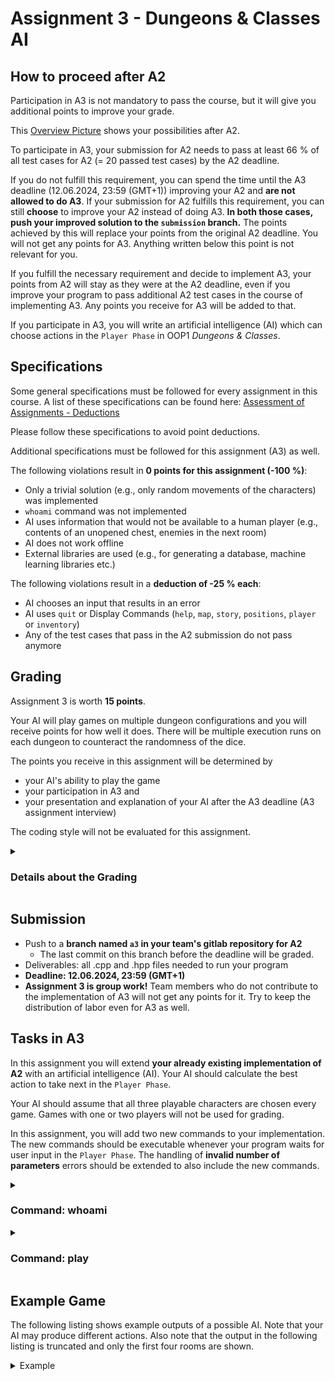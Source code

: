 # Assignment 3 - Dungeons & Classes AI

## How to proceed after A2

Participation in A3 is not mandatory to pass the course, but it will give you additional points to improve your grade.

This [Overview Picture](https://www.notion.so/coding-tugraz/OOP1-4b4ebbd89b9744b3ad1a714ede74690c?pvs=4#37da80680b2d4797a0db88dbd54bd81f) shows your possibilities after A2. 

To participate in A3, your submission for A2 needs to pass at least 66 % of all test cases for A2 (= 20 passed test cases)
by the A2 deadline.

If you do not fulfill this requirement, you can spend the time until the A3 deadline (12.06.2024, 23:59 (GMT+1))
improving your A2 and **are not allowed to do A3**. If your submission for A2 fulfills this 
requirement, you can still **choose** to improve your A2 instead of doing A3. **In both those cases, push your improved 
solution to the `submission` branch.** The points achieved by this will replace your points from the 
original A2 deadline. You will not get any points for A3. Anything written below this point is not relevant for you.

If you fulfill the necessary requirement and decide to implement A3, your points from A2 will stay as they were at the A2 deadline,
even if you improve your program to pass additional A2 test cases in the course of implementing A3. Any points you receive for A3 will
be added to that. 

If you participate in A3, you will write an artificial intelligence (AI) which can choose actions in the `Player Phase` 
in OOP1 _Dungeons & Classes_.

## Specifications

Some general specifications must be followed for every assignment in this course. A list of these specifications can be
found here: [Assessment of Assignments - Deductions](https://www.notion.so/coding-tugraz/Assessment-of-Assignments-How-do-you-get-your-points-work-in-progress-00d2624846f4491391b389e6a48fa180?pvs=4#0af0c923deff4c4bb8740f5698aca451)

Please follow these specifications to avoid point deductions.

Additional specifications must be followed for this assignment (A3) as well.

The following violations result in **0 points for this assignment (-100 %)**:
- Only a trivial solution (e.g., only random movements of the characters) was implemented
- `whoami` command was not implemented
- AI uses information that would not be available to a human player (e.g., contents of an unopened chest, enemies in the next room)
- AI does not work offline
- External libraries are used (e.g., for generating a database, machine learning libraries etc.)

The following violations result in a **deduction of -25 % each**:
- AI chooses an input that results in an error
- AI uses `quit` or Display Commands (`help`,  `map`, `story`, `positions`, `player` or `inventory`)
- Any of the test cases that pass in the A2 submission do not pass anymore

## Grading

Assignment 3 is worth **15 points**.

Your AI will play games on multiple dungeon configurations and you will receive points for how well it does.
There will be multiple execution runs on each dungeon to counteract the randomness of the dice.

The points you receive in this assignment will be determined by

- your AI's ability to play the game
- your participation in A3 and
- your presentation and explanation of your AI after the A3 deadline (A3 assignment interview)

The coding style will not be evaluated for this assignment.

<details>
<summary><h3>Details about the Grading</h3></summary>

The points for A3 are calculated as follows:

```
final points = AI points - deductions
```

Whenever the game end is mentioned in the section below, this means **any** game end, no matter if all players die, the 
players flee, or the Lich is defeated.

If your AI does not reach a game end in at most double the number of actions of our reference AI that was implemented by
the tutors, we will assume that your AI is stuck. In this case, the game will be aborted and will be graded as if all 
players had died at that point.

The AI points are calculated as follows:

```
AI points = min{(sum-of-results-of-all-dungeons-used-for-grading / amount-of-dungeons-used-for-grading), 1} * 15
```

The results for each dungeon take the following into account:
- if your AI wins the dungeon (Lich is defeated)
- the number of players alive at game end
- the number of completed rooms at game end

From this an indicator is calculated for how well your AI does on each dungeon.

```
indicator = win-bonus (2 if won, 0 if not won) + players-alive-at-game-end (0 to 3) + completed-rooms-at-game-end (0 to 9)
```

The indicator is converted into a dungeon result in the following way:

| indicator for the dungeon | result for the dungeon |
|---------------------------|------------------------|
| 0                         | 0.0                    |
| 1 to 4                    | 0.4                    |
| 5 to 7                    | 0.6                    |
| 8 to 10                   | 0.8                    |
| 11, 12                    | 1.0                    |
| 13, 14                    | 1.2                    |

The results for all dungeons are then averaged as mentioned above. This means that you can compensate for a bad result on 
one dungeon by doing especially well on another dungeon. The points you can receive for A3 are capped at 15, even if your AI
gets a perfect result on all dungeons used for grading.

</details>

## Submission
- Push to a **branch named `a3` in your team's gitlab repository for A2**
    - The last commit on this branch before the deadline will be graded.
- Deliverables: all .cpp and .hpp files needed to run your program
- **Deadline: 12.06.2024, 23:59 (GMT+1)**
- **Assignment 3 is group work!** Team members who do not contribute to the implementation of A3 will not get any points for it.
    Try to keep the distribution of labor even for A3 as well.

## Tasks in A3
In this assignment you will extend **your already existing implementation of A2** with an artificial intelligence (AI). 
Your AI should calculate the best action to take next in the `Player Phase`.

Your AI should assume that all three playable characters are chosen every game. Games with one or two players will not be used
for grading.

In this assignment, you will add two new commands to your implementation. The new commands
should be executable whenever your program waits for user input in the `Player Phase`. The handling of 
**invalid number of parameters** errors should be extended to also include the new commands.

<details>
<summary><h3>Command: whoami</h3></summary>

The first new command is `whoami`. This command does **not** count as an action.

> **Attention:** This command is mandatory! You won't get any points if this feature is not implemented.

The command prints the name of your team in the following format:

```
Team: <NAME>\n
```

Here, `<NAME>` is a placeholder and should be replaced by your team's name. This name may be chosen arbitrarily (max. 20
ASCII or UTF-8 encoded characters). Creative team names are very welcome, however, please do not use any names that could
hurt people. The team name printed by `whoami` will appear later in a high score list, which is managed by the course team.
Your program should always output the same team name with the `whoami` command.

#### Example

```
> whoami\n
Team: Crypt-Kickers-27\n
```
</details>

<details>
<summary><h3>Command: play</h3></summary>

When the command `play` is entered, the AI should step in and choose a single Action Command. This Action Command should then 
be printed as shown below. Afterwards, it should be executed as if it had been a normal user input. This Action Command
of course also counts as an action, as described in A2.

The main goal of the AI is to finish the game (see [Grading](#grading) for a detailed explanation on what results are preferable).

> **Attention**: The execution of a single `play` command must not take longer than 1 second, otherwise the game will be aborted.

The `play` command's output has the following form:

```
AI: <EXECUTED_COMMAND> <PARAMETERS>\n
```

where the placeholders `<EXECUTED_COMMAND>` and `<PARAMETERS>` specify a command and its parameters, respectively. 

All commands and parameters should be printed in lower case letters. There should always be a single space between the 
command and the first parameter, as well as between parameters. There should not be a space after the last parameter.

#### Examples

```
AI: move w 2,1\n
```

```
AI: loot r 2,3\n
```

```
AI: use b nhep\n
```

```
AI: attack w 1,1\n
```

</details>

## Example Game

The following listing shows example outputs of a possible AI. Note that your AI may produce different actions. Also note 
that the output in the following listing is truncated and only the first four rooms are shown.

<details>
<summary>Example</summary>

```
** Welcome to the exciting world of Dungeons & Classes!

How many players want to join the adventure? (1 to 3)
> 3

Player 1 what do you wish to be called? (max length 10 characters)
> MagicMike
MagicMike, please choose a player type:
  [W] Wizard     0/1
  [B] Barbarian  0/1
  [R] Rogue      0/1
> W

Player 2 what do you wish to be called? (max length 10 characters)
> WarBella
WarBella, please choose a player type:
  [W] Wizard     1/1
  [B] Barbarian  0/1
  [R] Rogue      0/1
> B

Player 3 what do you wish to be called? (max length 10 characters)
> DarkWhisp
DarkWhisp, please choose a player type:
  [W] Wizard     1/1
  [B] Barbarian  1/1
  [R] Rogue      0/1
> R

-- Players --------------------------------------
  Player 1: Wizard [W] "MagicMike"
  Player 2: Barbarian [B] "WarBella"
  Player 3: Rogue [R] "DarkWhisp"

** You have entered the dungeon of the evil Lich!
** Help the anxious souls of the nearby village by freeing
** them from the monsters that haunt it!

** Beware, there are zombies in this room!

-- ROOM 1 (0/9 completed) --------------------

     1   2   3   4  
   +---+---+---+---+
 1 | Z1|   |   |#D2|
   +---+---+---+---+
 2 |   |   |   |   |
   +---+---+---+---+
 3 |   |   | R | W |
   +---+---+---+---+
 4 |   |   | B |#D0|
   +---+---+---+---+
   Z1: 15/15

** What do you want to do?
> whoami
Team: Crypt-Kickers-27

** What do you want to do?
> play
AI: use w qacd

-- ROOM 1 (0/9 completed) --------------------

     1   2   3   4  
   +---+---+---+---+
 1 | Z1|   |   |#D2|
   +---+---+---+---+
 2 |   |   |   |   |
   +---+---+---+---+
 3 |   |   | R | W |
   +---+---+---+---+
 4 |   |   | B |#D0|
   +---+---+---+---+
   Z1: 15/15

** What do you want to do?
> play
AI: attack r 2,2
Rogue [R] "DarkWhisp" used "Rapier" on (2,2) affecting (1,1), (2,2).
[Dice Roll] 1 d8 resulting in a total value of 2.

Zombie 1 loses 4 health (5 * 100 % - 1).

-- ROOM 1 (0/9 completed) --------------------

     1   2   3   4  
   +---+---+---+---+
 1 | Z1|   |   |#D2|
   +---+---+---+---+
 2 |   |   |   |   |
   +---+---+---+---+
 3 |   |   | R | W |
   +---+---+---+---+
 4 |   |   | B |#D0|
   +---+---+---+---+
   Z1: 11/15

** What do you want to do?
> play
AI: attack r 2,2
Rogue [R] "DarkWhisp" used "Rapier" on (2,2) affecting (1,1), (2,2).
[Dice Roll] 1 d8 resulting in a total value of 7.

Zombie 1 loses 9 health (10 * 100 % - 1).

-- ROOM 1 (0/9 completed) --------------------

     1   2   3   4  
   +---+---+---+---+
 1 | Z1|   |   |#D2|
   +---+---+---+---+
 2 |   |   |   |   |
   +---+---+---+---+
 3 |   |   | R | W |
   +---+---+---+---+
 4 |   |   | B |#D0|
   +---+---+---+---+
   Z1: 2/15

Zombie 1 [Z1] moved to (2,1).

-- ROOM 1 (0/9 completed) --------------------

     1   2   3   4  
   +---+---+---+---+
 1 |   |   |   |#D2|
   +---+---+---+---+
 2 | Z1|   |   |   |
   +---+---+---+---+
 3 |   |   | R | W |
   +---+---+---+---+
 4 |   |   | B |#D0|
   +---+---+---+---+
   Z1: 2/15

** What do you want to do?
> play
AI: use r sbow

-- ROOM 1 (0/9 completed) --------------------

     1   2   3   4  
   +---+---+---+---+
 1 |   |   |   |#D2|
   +---+---+---+---+
 2 | Z1|   |   |   |
   +---+---+---+---+
 3 |   |   | R | W |
   +---+---+---+---+
 4 |   |   | B |#D0|
   +---+---+---+---+
   Z1: 2/15

** What do you want to do?
> play
AI: move b 3,2
Barbarian [B] "WarBella" moved to (3,2).

-- ROOM 1 (0/9 completed) --------------------

     1   2   3   4  
   +---+---+---+---+
 1 |   |   |   |#D2|
   +---+---+---+---+
 2 | Z1|   |   |   |
   +---+---+---+---+
 3 |   | B | R | W |
   +---+---+---+---+
 4 |   |   |   |#D0|
   +---+---+---+---+
   Z1: 2/15

** What do you want to do?
> play
AI: attack b 2,2
Barbarian [B] "WarBella" used "Greataxe" on (2,2) affecting (2,1), (2,2), (2,3).
[Dice Roll] 1 d12 resulting in a total value of 1.

Zombie 1 loses 2 health (5 * 100 % - 1).
Zombie 1 was defeated.

-- ROOM 1 (1/9 completed) --------------------

     1   2   3   4  
   +---+---+---+---+
 1 |   |   |   | D2|
   +---+---+---+---+
 2 | X |   |   |   |
   +---+---+---+---+
 3 |   | B | R | W |
   +---+---+---+---+
 4 |   |   |   | D0|
   +---+---+---+---+


** What do you want to do?
> play
AI: move w 2,3
Wizard [W] "MagicMike" moved to (2,3).

-- ROOM 1 (1/9 completed) --------------------

     1   2   3   4  
   +---+---+---+---+
 1 |   |   |   | D2|
   +---+---+---+---+
 2 | X |   | W |   |
   +---+---+---+---+
 3 |   | B | R |   |
   +---+---+---+---+
 4 |   |   |   | D0|
   +---+---+---+---+


** What do you want to do?
> play
AI: move w 2,2
Wizard [W] "MagicMike" moved to (2,2).

-- ROOM 1 (1/9 completed) --------------------

     1   2   3   4  
   +---+---+---+---+
 1 |   |   |   | D2|
   +---+---+---+---+
 2 | X | W |   |   |
   +---+---+---+---+
 3 |   | B | R |   |
   +---+---+---+---+
 4 |   |   |   | D0|
   +---+---+---+---+


** What do you want to do?
> play
AI: loot w 2,1
** Looting successful! You have received the following items ...
  Weapons: [DAGG] Dagger (1)

-- ROOM 1 (1/9 completed) --------------------

     1   2   3   4  
   +---+---+---+---+
 1 |   |   |   | D2|
   +---+---+---+---+
 2 |   | W |   |   |
   +---+---+---+---+
 3 |   | B | R |   |
   +---+---+---+---+
 4 |   |   |   | D0|
   +---+---+---+---+


** What do you want to do?
> play
AI: move w 1,3
Wizard [W] "MagicMike" moved to (1,3).

-- ROOM 1 (1/9 completed) --------------------

     1   2   3   4  
   +---+---+---+---+
 1 |   |   | W | D2|
   +---+---+---+---+
 2 |   |   |   |   |
   +---+---+---+---+
 3 |   | B | R |   |
   +---+---+---+---+
 4 |   |   |   | D0|
   +---+---+---+---+


** What do you want to do?
> play
AI: move w 1,4
Wizard [W] "MagicMike" moved to (1,4).
** Well done, you made it through the first room!
** Let's see if you can master this one as well!


-- ROOM 2 (1/9 completed) --------------------

     1   2   3   4  
   +---+---+---+---+
 1 |#D3|   |   |   |
   +---+---+---+---+
 2 |   | Z1|   |   |
   +---+---+---+---+
 3 |   |   | R | W |
   +---+---+---+---+
 4 |   |   | B |#D1|
   +---+---+---+---+
   Z1: 15/15

** What do you want to do?
> play
AI: attack w 2,2
Wizard [W] "MagicMike" used "Quarterstaff of Acid" on (2,2) affecting (2,2).
[Dice Roll] 1 d10 resulting in a total value of 5.

Zombie 1 loses 4 health (5 * 100 % - 1).

-- ROOM 2 (1/9 completed) --------------------

     1   2   3   4  
   +---+---+---+---+
 1 |#D3|   |   |   |
   +---+---+---+---+
 2 |   | Z1|   |   |
   +---+---+---+---+
 3 |   |   | R | W |
   +---+---+---+---+
 4 |   |   | B |#D1|
   +---+---+---+---+
   Z1: 11/15

** What do you want to do?
> play
AI: attack w 2,2
Wizard [W] "MagicMike" used "Quarterstaff of Acid" on (2,2) affecting (2,2).
[Dice Roll] 1 d10 resulting in a total value of 5.

Zombie 1 loses 4 health (5 * 100 % - 1).

-- ROOM 2 (1/9 completed) --------------------

     1   2   3   4  
   +---+---+---+---+
 1 |#D3|   |   |   |
   +---+---+---+---+
 2 |   | Z1|   |   |
   +---+---+---+---+
 3 |   |   | R | W |
   +---+---+---+---+
 4 |   |   | B |#D1|
   +---+---+---+---+
   Z1: 7/15

** What do you want to do?
> play
AI: attack w 2,2
Wizard [W] "MagicMike" used "Quarterstaff of Acid" on (2,2) affecting (2,2).
[Dice Roll] 1 d10 resulting in a total value of 3.

Zombie 1 loses 2 health (3 * 100 % - 1).

-- ROOM 2 (1/9 completed) --------------------

     1   2   3   4  
   +---+---+---+---+
 1 |#D3|   |   |   |
   +---+---+---+---+
 2 |   | Z1|   |   |
   +---+---+---+---+
 3 |   |   | R | W |
   +---+---+---+---+
 4 |   |   | B |#D1|
   +---+---+---+---+
   Z1: 5/15

Zombie 1 [Z1] used "Dagger" on (3,3) affecting (3,3).
[Dice Roll] 1 d4 resulting in a total value of 3.

DarkWhisp loses 0 health (3 * 100 % - 4).

-- ROOM 2 (1/9 completed) --------------------

     1   2   3   4  
   +---+---+---+---+
 1 |#D3|   |   |   |
   +---+---+---+---+
 2 |   | Z1|   |   |
   +---+---+---+---+
 3 |   |   | R | W |
   +---+---+---+---+
 4 |   |   | B |#D1|
   +---+---+---+---+
   Z1: 5/15

** What do you want to do?
> play
AI: move b 3,2
Barbarian [B] "WarBella" moved to (3,2).

-- ROOM 2 (1/9 completed) --------------------

     1   2   3   4  
   +---+---+---+---+
 1 |#D3|   |   |   |
   +---+---+---+---+
 2 |   | Z1|   |   |
   +---+---+---+---+
 3 |   | B | R | W |
   +---+---+---+---+
 4 |   |   |   |#D1|
   +---+---+---+---+
   Z1: 5/15

** What do you want to do?
> play
AI: attack b 2,2
Barbarian [B] "WarBella" used "Greataxe" on (2,2) affecting (2,1), (2,2), (2,3).
[Dice Roll] 1 d12 resulting in a total value of 5.

Zombie 1 loses 5 health (9 * 100 % - 1).
Zombie 1 was defeated.

-- ROOM 2 (2/9 completed) --------------------

     1   2   3   4  
   +---+---+---+---+
 1 | D3|   |   |   |
   +---+---+---+---+
 2 |   | X |   |   |
   +---+---+---+---+
 3 |   | B | R | W |
   +---+---+---+---+
 4 |   |   |   | D1|
   +---+---+---+---+


** What do you want to do?
> play
AI: move w 2,3
Wizard [W] "MagicMike" moved to (2,3).

-- ROOM 2 (2/9 completed) --------------------

     1   2   3   4  
   +---+---+---+---+
 1 | D3|   |   |   |
   +---+---+---+---+
 2 |   | X | W |   |
   +---+---+---+---+
 3 |   | B | R |   |
   +---+---+---+---+
 4 |   |   |   | D1|
   +---+---+---+---+


** What do you want to do?
> play
AI: loot w 2,2
** Looting successful! You have received the following items ...
  Weapons: [DAGG] Dagger (1)

-- ROOM 2 (2/9 completed) --------------------

     1   2   3   4  
   +---+---+---+---+
 1 | D3|   |   |   |
   +---+---+---+---+
 2 |   |   | W |   |
   +---+---+---+---+
 3 |   | B | R |   |
   +---+---+---+---+
 4 |   |   |   | D1|
   +---+---+---+---+


** What do you want to do?
> play
AI: move w 1,2
Wizard [W] "MagicMike" moved to (1,2).

-- ROOM 2 (2/9 completed) --------------------

     1   2   3   4  
   +---+---+---+---+
 1 | D3| W |   |   |
   +---+---+---+---+
 2 |   |   |   |   |
   +---+---+---+---+
 3 |   | B | R |   |
   +---+---+---+---+
 4 |   |   |   | D1|
   +---+---+---+---+


** What do you want to do?
> play
AI: move w 1,1
Wizard [W] "MagicMike" moved to (1,1).
** Can you hear the long lost voices of the fallen warriors? This is just room 3!


-- ROOM 3 (2/9 completed) --------------------

     1   2   3   4   5  
   +---+---+---+---+---+
 1 | Z1|   |   | R |#D2|
   +---+---+---+---+---+
 2 |   |   |   | B | W |
   +---+---+---+---+---+
 3 |   |   |   |   |   |
   +---+---+---+---+---+
 4 |   |   |   |   |   |
   +---+---+---+---+---+
 5 |#D4|   |   |   | Z2|
   +---+---+---+---+---+
   Z1: 15/15, Z2: 15/15

** What do you want to do?
> play
AI: attack w 5,5
Wizard [W] "MagicMike" used "Quarterstaff of Acid" on (5,5) affecting (5,5).
[Dice Roll] 1 d10 resulting in a total value of 7.

Zombie 2 loses 6 health (7 * 100 % - 1).

-- ROOM 3 (2/9 completed) --------------------

     1   2   3   4   5  
   +---+---+---+---+---+
 1 | Z1|   |   | R |#D2|
   +---+---+---+---+---+
 2 |   |   |   | B | W |
   +---+---+---+---+---+
 3 |   |   |   |   |   |
   +---+---+---+---+---+
 4 |   |   |   |   |   |
   +---+---+---+---+---+
 5 |#D4|   |   |   | Z2|
   +---+---+---+---+---+
   Z1: 15/15, Z2: 9/15

** What do you want to do?
> play
AI: attack w 5,5
Wizard [W] "MagicMike" used "Quarterstaff of Acid" on (5,5) affecting (5,5).
[Dice Roll] 1 d10 resulting in a total value of 7.

Zombie 2 loses 6 health (7 * 100 % - 1).

-- ROOM 3 (2/9 completed) --------------------

     1   2   3   4   5  
   +---+---+---+---+---+
 1 | Z1|   |   | R |#D2|
   +---+---+---+---+---+
 2 |   |   |   | B | W |
   +---+---+---+---+---+
 3 |   |   |   |   |   |
   +---+---+---+---+---+
 4 |   |   |   |   |   |
   +---+---+---+---+---+
 5 |#D4|   |   |   | Z2|
   +---+---+---+---+---+
   Z1: 15/15, Z2: 3/15

** What do you want to do?
> play
AI: attack w 5,5
Wizard [W] "MagicMike" used "Quarterstaff of Acid" on (5,5) affecting (5,5).
[Dice Roll] 1 d10 resulting in a total value of 10.

Zombie 2 loses 3 health (10 * 100 % - 1).
Zombie 2 was defeated.

-- ROOM 3 (2/9 completed) --------------------

     1   2   3   4   5  
   +---+---+---+---+---+
 1 | Z1|   |   | R |#D2|
   +---+---+---+---+---+
 2 |   |   |   | B | W |
   +---+---+---+---+---+
 3 |   |   |   |   |   |
   +---+---+---+---+---+
 4 |   |   |   |   |   |
   +---+---+---+---+---+
 5 |#D4|   |   |   | X |
   +---+---+---+---+---+
   Z1: 15/15

Zombie 1 [Z1] moved to (2,2).

-- ROOM 3 (2/9 completed) --------------------

     1   2   3   4   5  
   +---+---+---+---+---+
 1 |   |   |   | R |#D2|
   +---+---+---+---+---+
 2 |   | Z1|   | B | W |
   +---+---+---+---+---+
 3 |   |   |   |   |   |
   +---+---+---+---+---+
 4 |   |   |   |   |   |
   +---+---+---+---+---+
 5 |#D4|   |   |   | X |
   +---+---+---+---+---+
   Z1: 15/15

** What do you want to do?
> play
AI: attack w 2,2
Wizard [W] "MagicMike" used "Quarterstaff of Acid" on (2,2) affecting (2,2).
[Dice Roll] 1 d10 resulting in a total value of 5.

Zombie 1 loses 4 health (5 * 100 % - 1).

-- ROOM 3 (2/9 completed) --------------------

     1   2   3   4   5  
   +---+---+---+---+---+
 1 |   |   |   | R |#D2|
   +---+---+---+---+---+
 2 |   | Z1|   | B | W |
   +---+---+---+---+---+
 3 |   |   |   |   |   |
   +---+---+---+---+---+
 4 |   |   |   |   |   |
   +---+---+---+---+---+
 5 |#D4|   |   |   | X |
   +---+---+---+---+---+
   Z1: 11/15

** What do you want to do?
> play
AI: attack w 2,2
Wizard [W] "MagicMike" used "Quarterstaff of Acid" on (2,2) affecting (2,2).
[Dice Roll] 1 d10 resulting in a total value of 7.

Zombie 1 loses 6 health (7 * 100 % - 1).

-- ROOM 3 (2/9 completed) --------------------

     1   2   3   4   5  
   +---+---+---+---+---+
 1 |   |   |   | R |#D2|
   +---+---+---+---+---+
 2 |   | Z1|   | B | W |
   +---+---+---+---+---+
 3 |   |   |   |   |   |
   +---+---+---+---+---+
 4 |   |   |   |   |   |
   +---+---+---+---+---+
 5 |#D4|   |   |   | X |
   +---+---+---+---+---+
   Z1: 5/15

** What do you want to do?
> play
AI: move b 2,3
Barbarian [B] "WarBella" moved to (2,3).

-- ROOM 3 (2/9 completed) --------------------

     1   2   3   4   5  
   +---+---+---+---+---+
 1 |   |   |   | R |#D2|
   +---+---+---+---+---+
 2 |   | Z1| B |   | W |
   +---+---+---+---+---+
 3 |   |   |   |   |   |
   +---+---+---+---+---+
 4 |   |   |   |   |   |
   +---+---+---+---+---+
 5 |#D4|   |   |   | X |
   +---+---+---+---+---+
   Z1: 5/15

Zombie 1 [Z1] used "Dagger" on (2,3) affecting (2,3).
[Dice Roll] 1 d4 resulting in a total value of 1.

WarBella loses 0 health (1 * 100 % - 2).

-- ROOM 3 (2/9 completed) --------------------

     1   2   3   4   5  
   +---+---+---+---+---+
 1 |   |   |   | R |#D2|
   +---+---+---+---+---+
 2 |   | Z1| B |   | W |
   +---+---+---+---+---+
 3 |   |   |   |   |   |
   +---+---+---+---+---+
 4 |   |   |   |   |   |
   +---+---+---+---+---+
 5 |#D4|   |   |   | X |
   +---+---+---+---+---+
   Z1: 5/15

** What do you want to do?
> play
AI: attack b 2,2
Barbarian [B] "WarBella" used "Greataxe" on (2,2) affecting (1,2), (2,2), (3,2).
[Dice Roll] 1 d12 resulting in a total value of 5.

Zombie 1 loses 5 health (9 * 100 % - 1).
Zombie 1 was defeated.

-- ROOM 3 (3/9 completed) --------------------

     1   2   3   4   5  
   +---+---+---+---+---+
 1 |   |   |   | R | D2|
   +---+---+---+---+---+
 2 |   | X | B |   | W |
   +---+---+---+---+---+
 3 |   |   |   |   |   |
   +---+---+---+---+---+
 4 |   |   |   |   |   |
   +---+---+---+---+---+
 5 | D4|   |   |   | X |
   +---+---+---+---+---+


** What do you want to do?
> play
AI: move w 3,5
Wizard [W] "MagicMike" moved to (3,5).

-- ROOM 3 (3/9 completed) --------------------

     1   2   3   4   5  
   +---+---+---+---+---+
 1 |   |   |   | R | D2|
   +---+---+---+---+---+
 2 |   | X | B |   |   |
   +---+---+---+---+---+
 3 |   |   |   |   | W |
   +---+---+---+---+---+
 4 |   |   |   |   |   |
   +---+---+---+---+---+
 5 | D4|   |   |   | X |
   +---+---+---+---+---+


** What do you want to do?
> play
AI: move w 4,5
Wizard [W] "MagicMike" moved to (4,5).

-- ROOM 3 (3/9 completed) --------------------

     1   2   3   4   5  
   +---+---+---+---+---+
 1 |   |   |   | R | D2|
   +---+---+---+---+---+
 2 |   | X | B |   |   |
   +---+---+---+---+---+
 3 |   |   |   |   |   |
   +---+---+---+---+---+
 4 |   |   |   |   | W |
   +---+---+---+---+---+
 5 | D4|   |   |   | X |
   +---+---+---+---+---+


** What do you want to do?
> play
AI: loot w 5,5
** Looting successful! You have received the following items ...
  Weapons: [DAGG] Dagger (1)

-- ROOM 3 (3/9 completed) --------------------

     1   2   3   4   5  
   +---+---+---+---+---+
 1 |   |   |   | R | D2|
   +---+---+---+---+---+
 2 |   | X | B |   |   |
   +---+---+---+---+---+
 3 |   |   |   |   |   |
   +---+---+---+---+---+
 4 |   |   |   |   | W |
   +---+---+---+---+---+
 5 | D4|   |   |   |   |
   +---+---+---+---+---+


** What do you want to do?
> play
AI: move w 3,4
Wizard [W] "MagicMike" moved to (3,4).

-- ROOM 3 (3/9 completed) --------------------

     1   2   3   4   5  
   +---+---+---+---+---+
 1 |   |   |   | R | D2|
   +---+---+---+---+---+
 2 |   | X | B |   |   |
   +---+---+---+---+---+
 3 |   |   |   | W |   |
   +---+---+---+---+---+
 4 |   |   |   |   |   |
   +---+---+---+---+---+
 5 | D4|   |   |   |   |
   +---+---+---+---+---+


** What do you want to do?
> play
AI: move w 3,3
Wizard [W] "MagicMike" moved to (3,3).

-- ROOM 3 (3/9 completed) --------------------

     1   2   3   4   5  
   +---+---+---+---+---+
 1 |   |   |   | R | D2|
   +---+---+---+---+---+
 2 |   | X | B |   |   |
   +---+---+---+---+---+
 3 |   |   | W |   |   |
   +---+---+---+---+---+
 4 |   |   |   |   |   |
   +---+---+---+---+---+
 5 | D4|   |   |   |   |
   +---+---+---+---+---+


** What do you want to do?
> play
AI: loot w 2,2
** Looting successful! You have received the following items ...
  Weapons: [DAGG] Dagger (1)

-- ROOM 3 (3/9 completed) --------------------

     1   2   3   4   5  
   +---+---+---+---+---+
 1 |   |   |   | R | D2|
   +---+---+---+---+---+
 2 |   |   | B |   |   |
   +---+---+---+---+---+
 3 |   |   | W |   |   |
   +---+---+---+---+---+
 4 |   |   |   |   |   |
   +---+---+---+---+---+
 5 | D4|   |   |   |   |
   +---+---+---+---+---+


** What do you want to do?
> play
AI: move w 4,2
Wizard [W] "MagicMike" moved to (4,2).

-- ROOM 3 (3/9 completed) --------------------

     1   2   3   4   5  
   +---+---+---+---+---+
 1 |   |   |   | R | D2|
   +---+---+---+---+---+
 2 |   |   | B |   |   |
   +---+---+---+---+---+
 3 |   |   |   |   |   |
   +---+---+---+---+---+
 4 |   | W |   |   |   |
   +---+---+---+---+---+
 5 | D4|   |   |   |   |
   +---+---+---+---+---+


** What do you want to do?
> play
AI: move w 5,1
Wizard [W] "MagicMike" moved to (5,1).
** You've reached room 4, which none of the adventurers who've tried to
** save the village before you have been able to get through.


-- ROOM 4 (3/9 completed) --------------------

     1   2   3   4   5  
   +---+---+---+---+---+
 1 | Z1| Z2|   |   |   |
   +---+---+---+---+---+
 2 |   |   |   |   |   |
   +---+---+---+---+---+
 3 |   |   |   |   |   |
   +---+---+---+---+---+
 4 |   |   |   | R | W |
   +---+---+---+---+---+
 5 |#D5|   |   | B |#D3|
   +---+---+---+---+---+
   Z1: 15/15, Z2: 15/15

** What do you want to do?
> play
AI: attack w 1,2
Wizard [W] "MagicMike" used "Quarterstaff of Acid" on (1,2) affecting (1,2).
[Dice Roll] 1 d10 resulting in a total value of 4.

Zombie 2 loses 3 health (4 * 100 % - 1).

-- ROOM 4 (3/9 completed) --------------------

     1   2   3   4   5  
   +---+---+---+---+---+
 1 | Z1| Z2|   |   |   |
   +---+---+---+---+---+
 2 |   |   |   |   |   |
   +---+---+---+---+---+
 3 |   |   |   |   |   |
   +---+---+---+---+---+
 4 |   |   |   | R | W |
   +---+---+---+---+---+
 5 |#D5|   |   | B |#D3|
   +---+---+---+---+---+
   Z1: 15/15, Z2: 12/15

** What do you want to do?
> play
AI: attack w 1,2
Wizard [W] "MagicMike" used "Quarterstaff of Acid" on (1,2) affecting (1,2).
[Dice Roll] 1 d10 resulting in a total value of 1.

Zombie 2 loses 0 health (1 * 100 % - 1).

-- ROOM 4 (3/9 completed) --------------------

     1   2   3   4   5  
   +---+---+---+---+---+
 1 | Z1| Z2|   |   |   |
   +---+---+---+---+---+
 2 |   |   |   |   |   |
   +---+---+---+---+---+
 3 |   |   |   |   |   |
   +---+---+---+---+---+
 4 |   |   |   | R | W |
   +---+---+---+---+---+
 5 |#D5|   |   | B |#D3|
   +---+---+---+---+---+
   Z1: 15/15, Z2: 12/15

** What do you want to do?
> play
AI: attack w 1,2
Wizard [W] "MagicMike" used "Quarterstaff of Acid" on (1,2) affecting (1,2).
[Dice Roll] 1 d10 resulting in a total value of 7.

Zombie 2 loses 6 health (7 * 100 % - 1).

-- ROOM 4 (3/9 completed) --------------------

     1   2   3   4   5  
   +---+---+---+---+---+
 1 | Z1| Z2|   |   |   |
   +---+---+---+---+---+
 2 |   |   |   |   |   |
   +---+---+---+---+---+
 3 |   |   |   |   |   |
   +---+---+---+---+---+
 4 |   |   |   | R | W |
   +---+---+---+---+---+
 5 |#D5|   |   | B |#D3|
   +---+---+---+---+---+
   Z1: 15/15, Z2: 6/15

Zombie 1 [Z1] moved to (1,3).

Zombie 2 [Z2] moved to (2,2).

-- ROOM 4 (3/9 completed) --------------------

     1   2   3   4   5  
   +---+---+---+---+---+
 1 |   |   | Z1|   |   |
   +---+---+---+---+---+
 2 |   | Z2|   |   |   |
   +---+---+---+---+---+
 3 |   |   |   |   |   |
   +---+---+---+---+---+
 4 |   |   |   | R | W |
   +---+---+---+---+---+
 5 |#D5|   |   | B |#D3|
   +---+---+---+---+---+
   Z1: 15/15, Z2: 6/15

** What do you want to do?
> play
AI: attack w 1,3
Wizard [W] "MagicMike" used "Quarterstaff of Acid" on (1,3) affecting (1,3).
[Dice Roll] 1 d10 resulting in a total value of 3.

Zombie 1 loses 2 health (3 * 100 % - 1).

-- ROOM 4 (3/9 completed) --------------------

     1   2   3   4   5  
   +---+---+---+---+---+
 1 |   |   | Z1|   |   |
   +---+---+---+---+---+
 2 |   | Z2|   |   |   |
   +---+---+---+---+---+
 3 |   |   |   |   |   |
   +---+---+---+---+---+
 4 |   |   |   | R | W |
   +---+---+---+---+---+
 5 |#D5|   |   | B |#D3|
   +---+---+---+---+---+
   Z1: 13/15, Z2: 6/15

** What do you want to do?
> play
AI: attack w 1,3
Wizard [W] "MagicMike" used "Quarterstaff of Acid" on (1,3) affecting (1,3).
[Dice Roll] 1 d10 resulting in a total value of 1.

Zombie 1 loses 0 health (1 * 100 % - 1).

-- ROOM 4 (3/9 completed) --------------------

     1   2   3   4   5  
   +---+---+---+---+---+
 1 |   |   | Z1|   |   |
   +---+---+---+---+---+
 2 |   | Z2|   |   |   |
   +---+---+---+---+---+
 3 |   |   |   |   |   |
   +---+---+---+---+---+
 4 |   |   |   | R | W |
   +---+---+---+---+---+
 5 |#D5|   |   | B |#D3|
   +---+---+---+---+---+
   Z1: 13/15, Z2: 6/15

** What do you want to do?
> play
AI: attack w 1,3
Wizard [W] "MagicMike" used "Quarterstaff of Acid" on (1,3) affecting (1,3).
[Dice Roll] 1 d10 resulting in a total value of 8.

Zombie 1 loses 7 health (8 * 100 % - 1).

-- ROOM 4 (3/9 completed) --------------------

     1   2   3   4   5  
   +---+---+---+---+---+
 1 |   |   | Z1|   |   |
   +---+---+---+---+---+
 2 |   | Z2|   |   |   |
   +---+---+---+---+---+
 3 |   |   |   |   |   |
   +---+---+---+---+---+
 4 |   |   |   | R | W |
   +---+---+---+---+---+
 5 |#D5|   |   | B |#D3|
   +---+---+---+---+---+
   Z1: 6/15, Z2: 6/15

Zombie 1 [Z1] moved to (2,3).

Zombie 2 [Z2] moved to (3,1).

-- ROOM 4 (3/9 completed) --------------------

     1   2   3   4   5  
   +---+---+---+---+---+
 1 |   |   |   |   |   |
   +---+---+---+---+---+
 2 |   |   | Z1|   |   |
   +---+---+---+---+---+
 3 | Z2|   |   |   |   |
   +---+---+---+---+---+
 4 |   |   |   | R | W |
   +---+---+---+---+---+
 5 |#D5|   |   | B |#D3|
   +---+---+---+---+---+
   Z1: 6/15, Z2: 6/15

** What do you want to do?
> play
AI: attack w 2,3
Wizard [W] "MagicMike" used "Quarterstaff of Acid" on (2,3) affecting (2,3).
[Dice Roll] 1 d10 resulting in a total value of 8.

Zombie 1 loses 6 health (8 * 100 % - 1).
Zombie 1 was defeated.

-- ROOM 4 (3/9 completed) --------------------

     1   2   3   4   5  
   +---+---+---+---+---+
 1 |   |   |   |   |   |
   +---+---+---+---+---+
 2 |   |   | X |   |   |
   +---+---+---+---+---+
 3 | Z2|   |   |   |   |
   +---+---+---+---+---+
 4 |   |   |   | R | W |
   +---+---+---+---+---+
 5 |#D5|   |   | B |#D3|
   +---+---+---+---+---+
   Z2: 6/15

** What do you want to do?
> play
AI: attack w 3,1
Wizard [W] "MagicMike" used "Quarterstaff of Acid" on (3,1) affecting (3,1).
[Dice Roll] 1 d10 resulting in a total value of 9.

Zombie 2 loses 6 health (9 * 100 % - 1).
Zombie 2 was defeated.

-- ROOM 4 (4/9 completed) --------------------

     1   2   3   4   5  
   +---+---+---+---+---+
 1 |   |   |   |   |   |
   +---+---+---+---+---+
 2 |   |   | X |   |   |
   +---+---+---+---+---+
 3 | X |   |   |   |   |
   +---+---+---+---+---+
 4 |   |   |   | R | W |
   +---+---+---+---+---+
 5 | D5|   |   | B | D3|
   +---+---+---+---+---+


** What do you want to do?
> play
AI: move w 3,4
Wizard [W] "MagicMike" moved to (3,4).

-- ROOM 4 (4/9 completed) --------------------

     1   2   3   4   5  
   +---+---+---+---+---+
 1 |   |   |   |   |   |
   +---+---+---+---+---+
 2 |   |   | X |   |   |
   +---+---+---+---+---+
 3 | X |   |   | W |   |
   +---+---+---+---+---+
 4 |   |   |   | R |   |
   +---+---+---+---+---+
 5 | D5|   |   | B | D3|
   +---+---+---+---+---+


** What do you want to do?
> play
AI: loot w 2,3
** Looting successful! You have received the following items ...
  Weapons: [DAGG] Dagger (1)

-- ROOM 4 (4/9 completed) --------------------

     1   2   3   4   5  
   +---+---+---+---+---+
 1 |   |   |   |   |   |
   +---+---+---+---+---+
 2 |   |   |   |   |   |
   +---+---+---+---+---+
 3 | X |   |   | W |   |
   +---+---+---+---+---+
 4 |   |   |   | R |   |
   +---+---+---+---+---+
 5 | D5|   |   | B | D3|
   +---+---+---+---+---+


** What do you want to do?
> play
AI: move w 3,3
Wizard [W] "MagicMike" moved to (3,3).

-- ROOM 4 (4/9 completed) --------------------

     1   2   3   4   5  
   +---+---+---+---+---+
 1 |   |   |   |   |   |
   +---+---+---+---+---+
 2 |   |   |   |   |   |
   +---+---+---+---+---+
 3 | X |   | W |   |   |
   +---+---+---+---+---+
 4 |   |   |   | R |   |
   +---+---+---+---+---+
 5 | D5|   |   | B | D3|
   +---+---+---+---+---+


** What do you want to do?
> play
AI: move r 5,3
Rogue [R] "DarkWhisp" moved to (5,3).

-- ROOM 4 (4/9 completed) --------------------

     1   2   3   4   5  
   +---+---+---+---+---+
 1 |   |   |   |   |   |
   +---+---+---+---+---+
 2 |   |   |   |   |   |
   +---+---+---+---+---+
 3 | X |   | W |   |   |
   +---+---+---+---+---+
 4 |   |   |   |   |   |
   +---+---+---+---+---+
 5 | D5|   | R | B | D3|
   +---+---+---+---+---+


** What do you want to do?
> play
AI: move w 3,2
Wizard [W] "MagicMike" moved to (3,2).

-- ROOM 4 (4/9 completed) --------------------

     1   2   3   4   5  
   +---+---+---+---+---+
 1 |   |   |   |   |   |
   +---+---+---+---+---+
 2 |   |   |   |   |   |
   +---+---+---+---+---+
 3 | X | W |   |   |   |
   +---+---+---+---+---+
 4 |   |   |   |   |   |
   +---+---+---+---+---+
 5 | D5|   | R | B | D3|
   +---+---+---+---+---+


** What do you want to do?
> play
AI: loot w 3,1
** Looting successful! You have received the following items ...
  Weapons: [DAGG] Dagger (1)

-- ROOM 4 (4/9 completed) --------------------

     1   2   3   4   5  
   +---+---+---+---+---+
 1 |   |   |   |   |   |
   +---+---+---+---+---+
 2 |   |   |   |   |   |
   +---+---+---+---+---+
 3 |   | W |   |   |   |
   +---+---+---+---+---+
 4 |   |   |   |   |   |
   +---+---+---+---+---+
 5 | D5|   | R | B | D3|
   +---+---+---+---+---+


** What do you want to do?
> play
AI: move r 5,2
Rogue [R] "DarkWhisp" moved to (5,2).

-- ROOM 4 (4/9 completed) --------------------

     1   2   3   4   5  
   +---+---+---+---+---+
 1 |   |   |   |   |   |
   +---+---+---+---+---+
 2 |   |   |   |   |   |
   +---+---+---+---+---+
 3 |   | W |   |   |   |
   +---+---+---+---+---+
 4 |   |   |   |   |   |
   +---+---+---+---+---+
 5 | D5| R |   | B | D3|
   +---+---+---+---+---+

...........And they continued playing probably using play
```
</details>